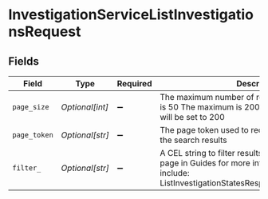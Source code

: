 # InvestigationServiceListInvestigationsRequest


## Fields

| Field                                                                                                                                                                                                                                              | Type                                                                                                                                                                                                                                               | Required                                                                                                                                                                                                                                           | Description                                                                                                                                                                                                                                        | Example                                                                                                                                                                                                                                            |
| -------------------------------------------------------------------------------------------------------------------------------------------------------------------------------------------------------------------------------------------------- | -------------------------------------------------------------------------------------------------------------------------------------------------------------------------------------------------------------------------------------------------- | -------------------------------------------------------------------------------------------------------------------------------------------------------------------------------------------------------------------------------------------------- | -------------------------------------------------------------------------------------------------------------------------------------------------------------------------------------------------------------------------------------------------- | -------------------------------------------------------------------------------------------------------------------------------------------------------------------------------------------------------------------------------------------------- |
| `page_size`                                                                                                                                                                                                                                        | *Optional[int]*                                                                                                                                                                                                                                    | :heavy_minus_sign:                                                                                                                                                                                                                                 | The maximum number of records to return. Default is 50 The maximum is 200, values exceeding this will be set to 200                                                                                                                                | 100                                                                                                                                                                                                                                                |
| `page_token`                                                                                                                                                                                                                                       | *Optional[str]*                                                                                                                                                                                                                                    | :heavy_minus_sign:                                                                                                                                                                                                                                 | The page token used to request a specific page of the search results                                                                                                                                                                               |                                                                                                                                                                                                                                                    |
| `filter_`                                                                                                                                                                                                                                          | *Optional[str]*                                                                                                                                                                                                                                    | :heavy_minus_sign:                                                                                                                                                                                                                                 | A CEL string to filter results; See the [CEL Search](https://developer.apexclearing.com/apex-fintech-solutions/docs/cel-search) page in Guides for more information; Filter options include:<br/> ListInvestigationStatesResponse.investigation_states | person.given_name == 'Jane' && person.family_name == 'Dough'                                                                                                                                                                                       |